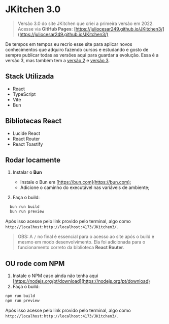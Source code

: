 # JKitchen 3.0
> Versão 3.0 do site JKitchen que criei a primeira versão em 2022.
> </br>Acesse via **GitHub Pages**: [https://juliocesar249.github.io/JKitchen3/](https://juliocesar249.github.io/JKitchen3/)

De tempos em tempos eu recrio esse site para aplicar novos conhecimentos que adquiro fazendo cursos e estudando e gosto de sempre publicar todas as versões aqui para guardar a evolução. Essa é a versão 3, mas também tem a [versão 2](https://juliocesar249.github.io/JKitchen2.0/) e [versão 3](https://jkitchen.vercel.app).

## Stack Utilizada

- React
- TypeScript
- Vite
- Bun

## Bibliotecas React

- Lucide React
- React Router
- React Toastify

## Rodar locamente

1. Instalar o **Bun**
   - Instale o Bun em [https://bun.com](https://bun.com);
   - Adicione o caminho do executável nas variáveis de ambiente;

2. Faça o build:

```sh
  bun run build
  bun run preview
```

Após isso acesse pelo link provido pelo terminal, algo como `http://localhost:http://localhost:4173/JKitchen3/`.
> OBS: A `/` no final é essencial para o acesso ao site após o build e mesmo em modo desenvolvimento.
> Ela foi adicionada para o funcionamento correto da biblioteca **React Router**.

## OU rode com NPM

1. Instale o NPM caso ainda não tenha aqui [https://nodejs.org/pt/download](https://nodejs.org/pt/download)
2. Faça o build:

```sh
npm run build
npm run preview
```

Após isso acesse pelo link provido pelo terminal, algo como `http://localhost:http://localhost:4173/JKitchen3/`.
